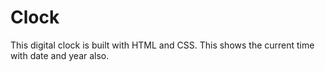 # Clock

This digital clock is built with HTML and CSS.
This shows the current time with date and year also.
